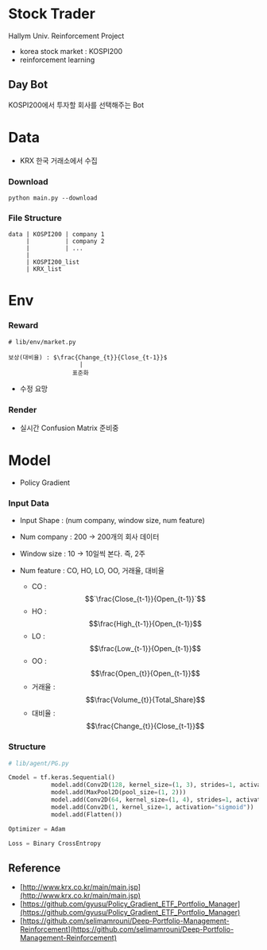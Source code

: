 # Stock Trader

Hallym Univ. Reinforcement Project

- korea stock market : KOSPI200
- reinforcement learning

## Day Bot

KOSPI200에서 투자할 회사를 선택해주는 Bot

# Data

- KRX 한국 거래소에서 수집

### Download

```shell script
python main.py --download
```

### File Structure

```
data | KOSPI200 | company 1
     |          | company 2
     |          | ...
     |
     | KOSPI200_list
     | KRX_list
```

# Env

### Reward
```
# lib/env/market.py

보상(대비율) : $\frac{Change_{t}}{Close_{t-1}}$
                    |
                  표준화
```

- 수정 요망

### Render

- 실시간 Confusion Matrix 준비중


# Model

- Policy Gradient

### Input Data


- Input Shape : (num company, window size, num feature)

- Num company : 200 -> 200개의 회사 데이터
- Window size : 10  -> 10일씩 본다. 즉, 2주
- Num feature : CO, HO, LO, OO, 거래율, 대비율
    + CO : $$`\frac{Close_{t-1}}{Open_{t-1}}`$$
    + HO : $$\frac{High_{t-1}}{Open_{t-1}}$$
    + LO : $$\frac{Low_{t-1}}{Open_{t-1}}$$
    + OO : $$\frac{Open_{t}}{Open_{t-1}}$$
    + 거래율 : $$\frac{Volume_{t}}{Total_Share}$$
    + 대비율 : $$\frac{Change_{t}}{Close_{t-1}}$$
    

### Structure

```python
# lib/agent/PG.py

Cmodel = tf.keras.Sequential()
            model.add(Conv2D(128, kernel_size=(1, 3), strides=1, activation="relu", input_shape=input_shape))
            model.add(MaxPool2D(pool_size=(1, 2)))
            model.add(Conv2D(64, kernel_size=(1, 4), strides=1, activation="relu"))
            model.add(Conv2D(1, kernel_size=1, activation="sigmoid"))
            model.add(Flatten())

Optimizer = Adam

Loss = Binary CrossEntropy
```

## Reference 
- [http://www.krx.co.kr/main/main.jsp](http://www.krx.co.kr/main/main.jsp)
- [https://github.com/gyusu/Policy_Gradient_ETF_Portfolio_Manager](https://github.com/gyusu/Policy_Gradient_ETF_Portfolio_Manager)
- [https://github.com/selimamrouni/Deep-Portfolio-Management-Reinforcement](https://github.com/selimamrouni/Deep-Portfolio-Management-Reinforcement)
